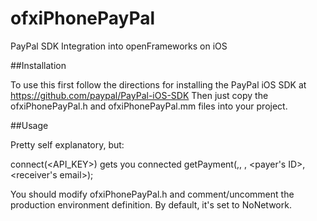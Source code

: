ofxiPhonePayPal
===============

PayPal SDK Integration into openFrameworks on iOS

##Installation

To use this first follow the directions for installing the PayPal iOS SDK at https://github.com/paypal/PayPal-iOS-SDK
Then just copy the ofxiPhonePayPal.h and ofxiPhonePayPal.mm files into your project.

##Usage

Pretty self explanatory, but:

connect(<API_KEY>) gets you connected
getPayment(<amount to send>,<currency code>, <short description>, <payer's ID>, <receiver's email>);

You should modify ofxiPhonePayPal.h and comment/uncomment the production environment definition.  By default, it's set to NoNetwork.
